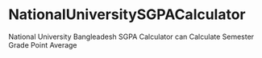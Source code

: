 # NationalUniversitySGPACalculator
National University Bangleadesh SGPA Calculator can Calculate Semester Grade Point Average
